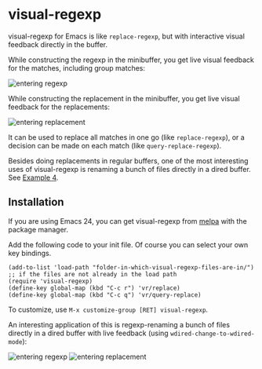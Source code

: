 # visual-regexp

visual-regexp for Emacs is like `replace-regexp`, but with interactive visual feedback directly in the buffer.

While constructing the regexp in the minibuffer, you get live visual feedback for the matches, including group matches:

![entering regexp](https://github.com/benma/visual-regexp.el/raw/master/screenshots/visual-regexp0A.png)

While constructing the replacement in the minibuffer, you get live visual feedback for the replacements:

![entering replacement](https://github.com/benma/visual-regexp.el/raw/master/screenshots/visual-regexp0B.png)

It can be used to replace all matches in one go (like `replace-regexp`), or a decision can be made on each match (like `query-replace-regexp`). 

Besides doing replacements in regular buffers, one of the most interesting uses of visual-regexp is renaming a bunch of files directly in a dired buffer. See [Example 4](#example4).

## Installation

If you are using Emacs 24, you can get visual-regexp from [melpa](http://melpa.milkbox.net/) with the package manager.

Add the following code to your init file. Of course you can select your own key bindings.

```Lisp
(add-to-list 'load-path "folder-in-which-visual-regexp-files-are-in/") ;; if the files are not already in the load path
(require 'visual-regexp)
(define-key global-map (kbd "C-c r") 'vr/replace)
(define-key global-map (kbd "C-c q") 'vr/query-replace)
```
To customize, use `M-x customize-group [RET] visual-regexp`. 

An interesting application of this is regexp-renaming a bunch of files directly in a dired buffer with live feedback (using `wdired-change-to-wdired-mode`):

![entering regexp](https://github.com/benma/visual-regexp.el/raw/master/screenshots/visual-regexp5A.png)
![entering replacement](https://github.com/benma/visual-regexp.el/raw/master/screenshots/visual-regexp5B.png)